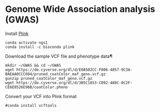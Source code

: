Genome Wide Association analysis (GWAS)
=======================================

Install [Plink](https://www.cog-genomics.org/plink)
```
conda activate ngs1
conda install -c bioconda plink 
```

Download the sample VCF file and phenotype data¶
```
mkdir ~/GWAS && cd ~/GWAS
wget https://de.cyverse.org/dl/d/E0A502CC-F806-4857-9C3A-BAEAA0CCC694/pruned_coatColor_maf_geno.vcf.gz
gunzip pruned_coatColor_maf_geno.vcf.gz
wget https://de.cyverse.org/dl/d/3B5C1853-C092-488C-8C2F-CE6E8526E96B/coatColor.pheno
```

Convert your VCF into Plink format
```
#conda install vcftools

```


